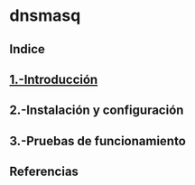 # dnsmasq
## Indice
## [1.-Introducción](https://github.com/crisog20/dnsmasq/blob/main/1.-Introducci%C3%B3n.md)
## 2.-Instalación y configuración
## 3.-Pruebas de funcionamiento
## Referencias
